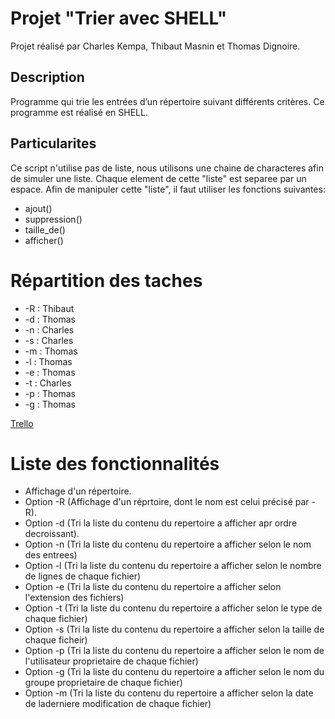 # Projet "Trier avec SHELL"

Projet réalisé par Charles Kempa, Thibaut Masnin et Thomas Dignoire.

## Description

Programme qui trie les entrées d’un répertoire suivant différents critères. Ce programme est réalisé en SHELL.

## Particularites

Ce script n'utilise pas de liste, nous utilisons une chaine de characteres afin de simuler une liste.
Chaque element de cette "liste" est separee par un espace.
Afin de manipuler cette "liste", il faut utiliser les fonctions suivantes:

* ajout()
* suppression()
* taille_de()
* afficher()

# Répartition des taches

* -R : Thibaut
* -d : Thomas
* -n : Charles
* -s : Charles
* -m : Thomas 
* -l : Thomas
* -e : Thomas
* -t : Charles
* -p : Thomas
* -g : Thomas

[Trello](https://trello.com/b/2FQoZzJh/projet-shell)

# Liste des fonctionnalités

* Affichage d'un répertoire.
* Option -R (Affichage d'un réprtoire, dont le nom est celui précisé par -R).
* Option -d (Tri la liste du contenu du repertoire a afficher apr ordre decroissant).
* Option -n (Tri la liste du contenu du repertoire a afficher selon le nom des entrees)
* Option -l (Tri la liste du contenu du repertoire a afficher selon le nombre de lignes de chaque fichier)
* Option -e (Tri la liste du contenu du repertoire a afficher selon l'extension des fichiers)
* Option -t (Tri la liste du contenu du repertoire a afficher selon le type de chaque fichier)
* Option -s (Tri la liste du contenu du repertoire a afficher selon la taille de chaque ficheir)
* Option -p (Tri la liste du contenu du repertoire a afficher selon le nom de l'utilisateur proprietaire de chaque fichier)
* Option -g (Tri la liste du contenu du repertoire a afficher selon le nom du groupe proprietaire de chaque fichier)
* Option -m (Tri la liste du contenu du repertoire a afficher selon la date de laderniere modification de chaque fichier)
